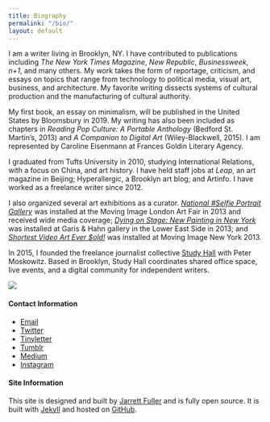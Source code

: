 ```yaml
---
title: Biography
permalink: "/bio/"
layout: default
---
```


<!--
<div class="headline-bio">
    Biography</div>
-->

<div class="profile">
<div class="text">

<p>I am a writer living in Brooklyn, NY. I have contributed to publications including <i>The New York Times Magazine</i>, <i>New Republic</i>, <i>Businessweek</i>, <i>n+1</i>, and many others. My work takes the form of reportage, criticism, and essays on topics that range from technology to political media, visual art, business, and architecture. My favorite writing dissects systems of cultural production and the manufacturing of cultural authority.</p>

<p>My first book, an essay on minimalism, will be published in the United States by Bloomsbury in 2019. My writing has also been included as chapters in <i>Reading Pop Culture: A Portable Anthology</i> (Bedford St. Martin’s, 2013) and <i>A Companion to Digital Art</i> (Wiley-Blackwell, 2015). I am represented by Caroline Eisenmann at Frances Goldin Literary Agency.</p>

<p>I graduated from Tufts University in 2010, studying International Relations, with a focus on China, and art history. I have held staff jobs at <i>Leap</i>, an art magazine in Beijing; Hyperallergic, a Brooklyn art blog; and Artinfo. I have worked as a freelance writer since 2012.</p>

<p>I also organized several art exhibitions as a curator. <a href="http://www.newsweek.com/selfie-art-one-gallery-thinks-so-445"><i>National #Selfie Portrait Gallery</i></a> was installed at the Moving Image London Art Fair in 2013 and received wide media coverage; <a href="http://garisandhahn.com/portfolio/dying-on-stage-new-painting-in-new-york/"><i>Dying on Stage: New Painting in New York</i></a> was installed at Garis & Hahn gallery in the Lower East Side in 2013; and <a href="https://www.theguardian.com/technology/2013/mar/12/vine-twitter-moving-image-art-fair"><i>Shortest Video Art Ever $old!</i></a> was installed at Moving Image New York 2013.</p>

<p>In 2015, I founded the freelance journalist collective <a href="http://studyhall.xyz">Study Hall</a> with Peter Moskowitz. Based in Brooklyn, Study Hall coordinates shared office space, live events, and a digital community for independent writers. </p>
</div>

<sidebar>
<p><img src="{{ site.github.url }}/images/kchayka.jpg"></p>

<h4>Contact Information</h4>
        <p>
        <ul>
            <li><a href="mailto:chaykak@gmail.com">Email</a></li>
            <li><a href="https://twitter.com/chaykak">Twitter</a></li>
            <li><a href="http://tinyletter.com/chaykak/">Tinyletter</a></li>
            <li><a href="http://kchayka.tumblr.com">Tumblr</a></li>
            <li><a href="https://medium.com/@chaykak">Medium</a></li>
            <li><a href="https://www.instagram.com/kchayka/">Instagram</a></li>
        </ul>
        </p>

<h4>Site Information</h4>
        <p class="credits">This site is designed and built by <a href="http://www.jarrettfuller.com">Jarrett Fuller</a> and is fully open source. It is built with <a href="https://jekyllrb.com">Jekyll</A> and hosted on <a href="https://github.com/jarrettfuller/kyle-chayka">GitHub</A>.</p>
</sidebar>
</div>
